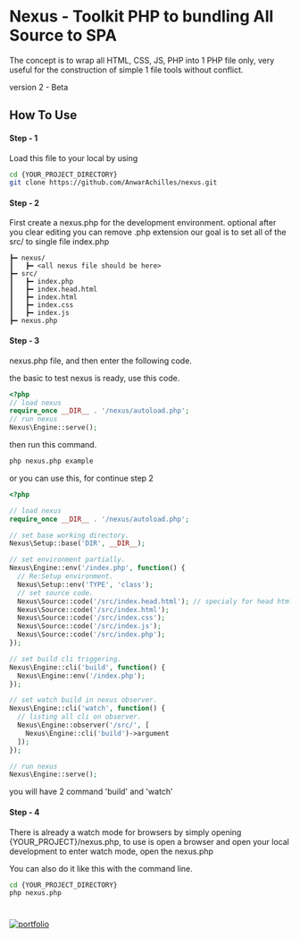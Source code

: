 
# Nexus - Toolkit PHP to bundling All Source to SPA

The concept is to wrap all HTML, CSS, JS, PHP into 1 PHP file only, very useful for the construction of simple 1 file tools without conflict.

version 2 - Beta

## How To Use

#### Step - 1
Load this file to your local by using
```bash
cd {YOUR_PROJECT_DIRECTORY}
git clone https://github.com/AnwarAchilles/nexus.git
```


#### Step - 2
First create a nexus.php for the development environment.
optional after you clear editing you can remove .php extension
our goal is to set all of the src/ to single file index.php

```markup
┣━ nexus/
┃   ┣━ <all nexus file should be here>
┣━ src/
┃   ┣━ index.php
┃   ┣━ index.head.html
┃   ┣━ index.html
┃   ┣━ index.css
┃   ┣━ index.js
┣━ nexus.php

```

#### Step - 3

nexus.php file, and then enter the following code.

the basic to test nexus is ready, use this code.
```php
<?php
// load nexus
require_once __DIR__ . '/nexus/autoload.php';
// run nexus
Nexus\Engine::serve();
```

then run this command.
```bash
php nexus.php example
```


or you can use this, for continue step 2
```php
<?php

// load nexus
require_once __DIR__ . '/nexus/autoload.php';

// set base working directory.
Nexus\Setup::base('DIR', __DIR__);

// set environment partially.
Nexus\Engine::env('/index.php', function() {
  // Re:Setup environment.
  Nexus\Setup::env('TYPE', 'class');
  // set source code.
  Nexus\Source::code('/src/index.head.html'); // specialy for head html
  Nexus\Source::code('/src/index.html');
  Nexus\Source::code('/src/index.css');
  Nexus\Source::code('/src/index.js');
  Nexus\Source::code('/src/index.php');
});

// set build cli triggering.
Nexus\Engine::cli('build', function() {
  Nexus\Engine::env('/index.php');
});

// set watch build in nexus observer.
Nexus\Engine::cli('watch', function() {
  // listing all cli on observer.
  Nexus\Engine::observer('/src/', [
    Nexus\Engine::cli('build')->argument
  ]);
});

// run nexus
Nexus\Engine::serve();
```
you will have 2 command 'build' and 'watch'


#### Step - 4

There is already a watch mode for browsers by simply opening {YOUR_PROJECT}/nexus.php,
to use is open a browser and open your local development to enter watch mode, open the nexus.php

You can also do it like this with the command line.
```bash
cd {YOUR_PROJECT_DIRECTORY}
php nexus.php
```

#
[![portfolio](https://ik.imagekit.io/anwarachilles/devneet-powered.svg?updatedAt=1704715329026)]('#')